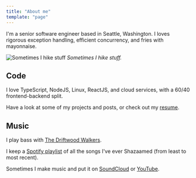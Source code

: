 ```yaml
---
title: "About me"
template: "page"
---
```


I'm a senior software engineer based in Seattle, Washington. I loves rigorous exception handling, efficient concurrency, and fries with mayonnaise.

![Sometimes I hike stuff](/media/personal-1.jpg)
*Sometimes I hike stuff.*

## Code

I love TypeScript, NodeJS, Linux, ReactJS, and cloud services, with a 60/40 frontend-backend split.

Have a look at some of my projects and posts, or check out my [resume](/media/resume.pdf).

## Music

I play bass with [The Driftwood Walkers](https://thedriftwoodwalkers.com/).

I keep a [Spotify playlist](https://open.spotify.com/user/1242727868/playlist/74JYIKcLYVjm5oW2tMXNSH?si=lJQYbfEXTbqyjkl9k77gyw) of all the songs I've ever Shazaamed (from least to most recent).

Sometimes I make music and put it on [SoundCloud](https://soundcloud.com/jonathan-mellman) or [YouTube](https://www.youtube.com/channel/UCoKNvLs9j6VBtKww7OsZ_rA/).
